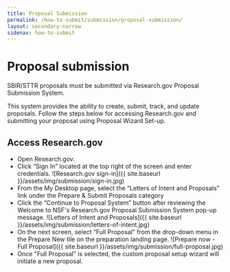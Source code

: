 ```yaml
---
title: Proposal Submission
permalink: /how-to-submit/submission/proposal-submission/
layout: secondary-narrow
sidenav: how-to-submit
---
```


# Proposal submission

SBIR/STTR proposals must be submitted via Research.gov Proposal Submission System. 

This system provides the ability to create, submit, track, and update proposals. Follow the steps below for accessing Research.gov and submitting your proposal using Proposal Wizard Set-up. 

## Access Research.gov

* Open Research.gov. 
* Click “Sign In” located at the top right of the screen and enter credentials. 
![Research.gov sign-in]({{ site.baseurl }}/assets/img/submission/sign-in.jpg)
* From the My Desktop page, select the “Letters of Intent and Proposals” link under the Prepare & Submit Proposals category 
* Click the “Continue to Proposal System” button after reviewing the Welcome to NSF's Research.gov Proposal Submission System pop-up message. 
![Letters of Intent and Proposals]({{ site.baseurl }}/assets/img/submission/letters-of-intent.jpg)
*	On the next screen, select “Full Proposal” from the drop-down menu in the Prepare New tile on the preparation landing page. 
![Prepare now - Full Proposal]({{ site.baseurl }}/assets/img/submission/full-proposal.jpg)
* Once "Full Proposal" is selected, the custom proposal setup wizard will initiate a new proposal. 


